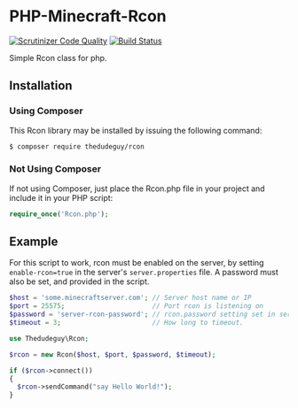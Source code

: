 PHP-Minecraft-Rcon
==================
[![Scrutinizer Code Quality](https://scrutinizer-ci.com/g/Chipka94/PHP-Minecraft-Rcon/badges/quality-score.png?b=master)](https://scrutinizer-ci.com/g/Chipka94/PHP-Minecraft-Rcon/?branch=master)
[![Build Status](https://scrutinizer-ci.com/g/Chipka94/PHP-Minecraft-Rcon/badges/build.png?b=master)](https://scrutinizer-ci.com/g/Chipka94/PHP-Minecraft-Rcon/build-status/master)

Simple Rcon class for php.

## Installation
### Using Composer
This Rcon library may be installed by issuing the following command:
```bash
$ composer require thedudeguy/rcon
```
### Not Using Composer
If not using Composer, just place the Rcon.php file in your project and include it in your PHP script:
```php
require_once('Rcon.php');
```

## Example
For this script to work, rcon must be enabled on the server, by setting `enable-rcon=true` in the server's `server.properties` file. A password must also be set, and provided in the script.

```php
$host = 'some.minecraftserver.com'; // Server host name or IP
$port = 25575;                      // Port rcon is listening on
$password = 'server-rcon-password'; // rcon.password setting set in server.properties
$timeout = 3;                       // How long to timeout.

use Thedudeguy\Rcon;

$rcon = new Rcon($host, $port, $password, $timeout);

if ($rcon->connect())
{
  $rcon->sendCommand("say Hello World!");
}
```
